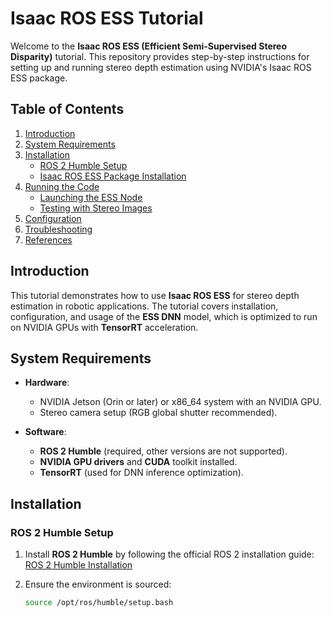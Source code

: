 # Isaac ROS ESS Tutorial

Welcome to the **Isaac ROS ESS (Efficient Semi-Supervised Stereo Disparity)** tutorial. This repository provides step-by-step instructions for setting up and running stereo depth estimation using NVIDIA's Isaac ROS ESS package.

## Table of Contents
1. [Introduction](#introduction)
2. [System Requirements](#system-requirements)
3. [Installation](#installation)
   - [ROS 2 Humble Setup](#ros-2-humble-setup)
   - [Isaac ROS ESS Package Installation](#isaac-ros-ess-package-installation)
4. [Running the Code](#running-the-code)
   - [Launching the ESS Node](#launching-the-ess-node)
   - [Testing with Stereo Images](#testing-with-stereo-images)
5. [Configuration](#configuration)
6. [Troubleshooting](#troubleshooting)
7. [References](#references)

## Introduction
This tutorial demonstrates how to use **Isaac ROS ESS** for stereo depth estimation in robotic applications. The tutorial covers installation, configuration, and usage of the **ESS DNN** model, which is optimized to run on NVIDIA GPUs with **TensorRT** acceleration.

## System Requirements
- **Hardware**:
  - NVIDIA Jetson (Orin or later) or x86_64 system with an NVIDIA GPU.
  - Stereo camera setup (RGB global shutter recommended).
  
- **Software**:
  - **ROS 2 Humble** (required, other versions are not supported).
  - **NVIDIA GPU drivers** and **CUDA** toolkit installed.
  - **TensorRT** (used for DNN inference optimization).
  
## Installation

### ROS 2 Humble Setup
1. Install **ROS 2 Humble** by following the official ROS 2 installation guide:  
   [ROS 2 Humble Installation](https://docs.ros.org/en/humble/Installation.html)

2. Ensure the environment is sourced:
   ```bash
   source /opt/ros/humble/setup.bash
